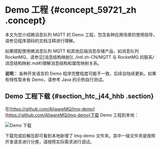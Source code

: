 # Demo 工程 {#concept_59721_zh .concept}

本文为您介绍微消息队列 MQTT 的 Demo 工程，包含各种应用场景的使用指导，请参见程序源码的文档注释进行理解。

如果搭配使用微消息队列 MQTT 和其他后端消息存储产品，如消息队列 RocketMQ，请参见[消息结构映射](../intl.zh-CN/MQTT 与 RocketMQ 的联系/消息结构映射.md#)理解消息结构和属性映射关系。

**说明：** 各种开发语言的 Demo 程序完整程度可能不一致，后续会陆续更新。如果有特性暂未有 Demo，请参考 Java 的示例自行测试。

## Demo 工程下载 {#section_htc_j44_hhb .section}

在[https://github.com/AliwareMQ/lmq-demo](https://github.com/AliwareMQ/lmq-demo)下载 Demo 工程到本地：

 ![](images/43330_zh-CN.png "Demo 下载") 

下载完成后解压即可看到本地新增了 lmq-demo 文件夹。其中一级文件夹是按照开发语言进行分类，请按照实际需求进行调试。

